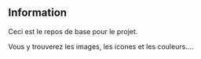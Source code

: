 ## Information

Ceci est le repos de base pour le projet.


Vous y trouverez les images, les icones et les couleurs....